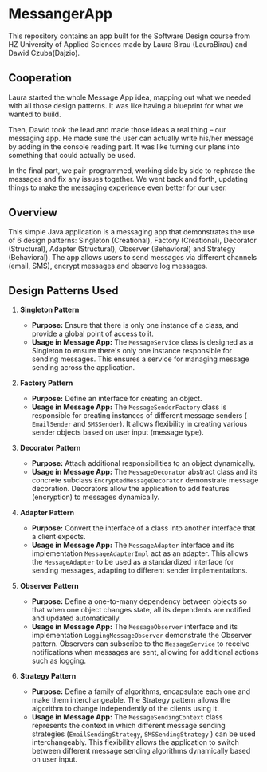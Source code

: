 # MessangerApp
This repository contains an app built for the Software Design course from HZ University of Applied Sciences made by Laura Birau (LauraBirau) and Dawid Czuba(Dajzio).

## Cooperation

Laura started the whole Message App idea, mapping out what we needed with all those design patterns. It was like having a blueprint for what we wanted to build.

Then, Dawid took the lead and made those ideas a real thing – our messaging app. He made sure the user can actually write his/her message by adding in the console reading part. It was like turning our plans into something that could actually be used.

In the final part, we pair-programmed, working side by side to rephrase the messages and fix any issues together. We went back and forth, updating things to make the messaging experience even better for our user.

## Overview
This simple Java application is a messaging app that demonstrates the use of 6 design patterns: Singleton (Creational), Factory (Creational), Decorator (Structural), Adapter (Structural), Observer (Behavioral) and Strategy (Behavioral). The app allows users to send messages via different channels (email, SMS), encrypt messages and observe log messages.

## Design Patterns Used

1. **Singleton Pattern**
   - **Purpose:** Ensure that there is only one instance of a class, and provide a global point of access to it.
   - **Usage in Message App:** The `MessageService` class is designed as a Singleton to ensure there's only one instance responsible for sending messages. This ensures a service for managing message sending across the application.

2. **Factory Pattern**
   - **Purpose:** Define an interface for creating an object.
   - **Usage in Message App:** The `MessageSenderFactory` class is responsible for creating instances of different message senders ( `EmailSender` and `SMSSender`). It allows flexibility in creating various sender objects based on user input (message type).

3. **Decorator Pattern**
   - **Purpose:** Attach additional responsibilities to an object dynamically.
   - **Usage in Message App:** The `MessageDecorator` abstract class and its concrete subclass `EncryptedMessageDecorator` demonstrate message decoration. Decorators allow the application to add features (encryption) to messages dynamically.

4. **Adapter Pattern**
   - **Purpose:** Convert the interface of a class into another interface that a client expects.
   - **Usage in Message App:** The `MessageAdapter` interface and its implementation `MessageAdapterImpl` act as an adapter. This allows the `MessageAdapter` to be used as a standardized interface for sending messages, adapting to different sender implementations.

5. **Observer Pattern**
   - **Purpose:** Define a one-to-many dependency between objects so that when one object changes state, all its dependents are notified and updated automatically.
   - **Usage in Message App:** The `MessageObserver` interface and its implementation `LoggingMessageObserver` demonstrate the Observer pattern. Observers can subscribe to the `MessageService` to receive notifications when messages are sent, allowing for additional actions such as logging.

6. **Strategy Pattern**
   - **Purpose:** Define a family of algorithms, encapsulate each one and make them interchangeable. The Strategy pattern allows the algorithm to change independently of the clients using it.
   - **Usage in Message App:** The `MessageSendingContext` class represents the context in which different message sending strategies (`EmailSendingStrategy`, `SMSSendingStrategy`
) can be used interchangeably. This flexibility allows the application to switch between different message sending algorithms dynamically based on user input.
